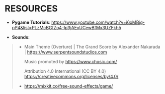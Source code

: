 # RESOURCES
* **Pygame Tutorials**:
https://www.youtube.com/watch?v=i6xMBig-pP4&list=PLzMcBGfZo4-lp3jAExUCewBfMx3UZFkh5

* **Sounds**:
> * Main Theme (Overture) | The Grand Score by Alexander Nakarada | https://www.serpentsoundstudios.com
>
>    Music promoted by https://www.chosic.com/
>    
>   Attribution 4.0 International (CC BY 4.0) https://creativecommons.org/licenses/by/4.0/
>
> * https://mixkit.co/free-sound-effects/game/
 
